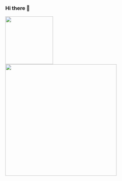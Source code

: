 ### Hi there 👋

<div>
  <img height="150rem" src="https://github-readme-stats.vercel.app/api?username=emersonmendes&show_icons=true&theme=dark"/>
</div>


<div>
<img height="350rem" src="https://github-readme-stats.vercel.app/api/top-langs/?username=emersonmendes&langs_count=8&hide=css,html,scss,vue,gherkin,angular,angularjs,react&show_icons=true&theme=dark"/>
</div>
<!--
- 🔭 I’m currently working on ...
- 🌱 I’m currently learning ...
- 👯 I’m looking to collaborate on ...
- 🤔 I’m looking for help with ...
- 💬 Ask me about ...
- 📫 How to reach me: ...
- 😄 Pronouns: ...
- ⚡ Fun fact: ...
-->
